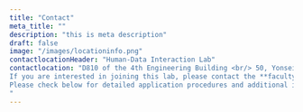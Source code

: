 ```yaml
---
title: "Contact"
meta_title: ""
description: "this is meta description"
draft: false
image: "/images/locationinfo.png"
contactlocationHeader: "Human-Data Interaction Lab"
contactlocation: "D810 of the 4th Engineering Building <br/> 50, Yonsei-ro, Seodaemun-gu, Seoul, Republic of Korea <br/><br/> Tel: 02-2123-7685 <br/><br/>
If you are interested in joining this lab, please contact the **faculty** members. <br/>
Please check below for detailed application procedures and additional information.
"
---
```

